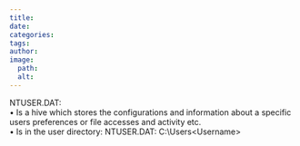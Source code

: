 ```yaml
---
title: 
date: 
categories: 
tags: 
author: 
image:
  path: 
  alt: 
---
```

NTUSER.DAT:  
• Is a hive which stores the configurations and information about a specific users 
preferences or file accesses and activity etc.  
• Is in the user directory: NTUSER.DAT: C:\Users\<Username> 
